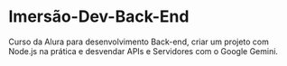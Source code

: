 # Imersão-Dev-Back-End
 Curso da Alura para desenvolvimento Back-end, criar um projeto com Node.js na prática e desvendar APIs e Servidores com o Google Gemini.
